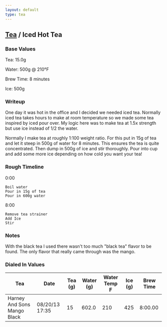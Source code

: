 ```yaml
---
layout: default
type: tea
---
```


## [Tea](.) / Iced Hot Tea ##

### Base Values ###

Tea: 15.0g

Water: 500g @ 210°F

Brew Time: 8 minutes

Ice: 500g

### Writeup ###

One day it was hot in the office and I decided we needed iced tea. Normally
iced tea takes hours to make at room temperature so we made some tea inspired
by iced pour over. My logic here was to make tea at 1.5x strength but use ice
instead of 1/2 the water.

Normally I make tea at roughly 1:100 weight ratio. For this put in 15g of tea
and let it steep in 500g of water for 8 minutes. This ensures the tea is quite
concentrated. Then dump in 500g of ice and stir thoroughly. Pour into cup and
add some more ice depending on how cold you want your tea!

### Rough Timeline ###

0:00

    Boil water
    Pour in 15g of tea
    Pour in 600g water

8:00

    Remove tea strainer
    Add Ice
    Stir

### Notes ###

With the black tea I used there wasn't too much "black tea" flavor to be found.
The only flavor that really came through was the mango.

### Dialed In Values ###

<table>
  <thead>
    <tr>
      <th scope="col">Tea</th>
      <th scope="col">Date</th>
      <th scope="col">Tea (g)</th>
      <th scope="col">Water (g)</th>
      <th scope="col">Water Temp F</th>
      <th scope="col">Ice (g)</th>
      <th scope="col">Brew Time</th>
    </tr>
  </thead>
  <tbody>
    <tr>
      <td>Harney And Sons Mango Black</td>
      <td>08/20/13 17:35</td>
      <td>15</td>
      <td>602.0</td>
      <td>210</td>
      <td>425</td>
      <td>8:00.00</td>
    </tr>
  </tbody>
</table>
